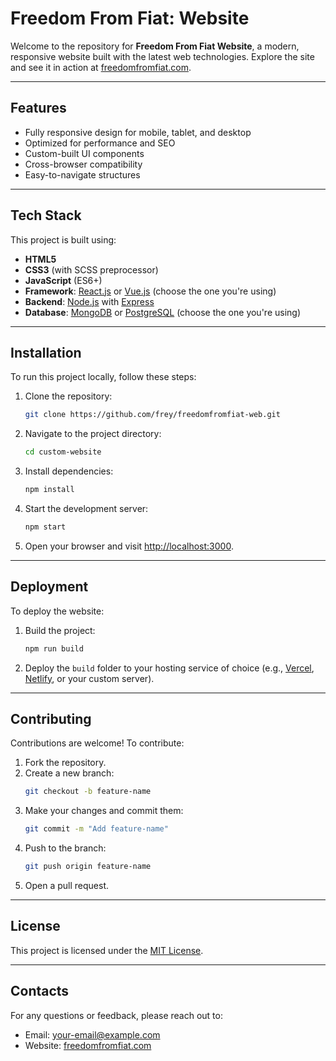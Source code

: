 # Freedom From Fiat: Website

Welcome to the repository for **Freedom From Fiat Website**, a modern, responsive website built with the latest web technologies. Explore the site and see it in action at [freedomfromfiat.com](https://www.freedomfromfiat.com).

---

## Features

- Fully responsive design for mobile, tablet, and desktop
- Optimized for performance and SEO
- Custom-built UI components
- Cross-browser compatibility
- Easy-to-navigate structures

---

## Tech Stack

This project is built using:

- **HTML5**
- **CSS3** (with SCSS preprocessor)
- **JavaScript** (ES6+)
- **Framework**: [React.js](https://reactjs.org/) or [Vue.js](https://vuejs.org/) (choose the one you're using)
- **Backend**: [Node.js](https://nodejs.org/) with [Express](https://expressjs.com/)
- **Database**: [MongoDB](https://www.mongodb.com/) or [PostgreSQL](https://www.postgresql.org/) (choose the one you're using)

---

## Installation

To run this project locally, follow these steps:

1. Clone the repository:
   ```bash
   git clone https://github.com/frey/freedomfromfiat-web.git
   ```

2. Navigate to the project directory:
   ```bash
   cd custom-website
   ```

3. Install dependencies:
   ```bash
   npm install
   ```

4. Start the development server:
   ```bash
   npm start
   ```

5. Open your browser and visit [http://localhost:3000](http://localhost:3000).

---

## Deployment

To deploy the website:

1. Build the project:
   ```bash
   npm run build
   ```

2. Deploy the `build` folder to your hosting service of choice (e.g., [Vercel](https://vercel.com/), [Netlify](https://www.netlify.com/), or your custom server).

---

## Contributing

Contributions are welcome! To contribute:

1. Fork the repository.
2. Create a new branch:
   ```bash
   git checkout -b feature-name
   ```
3. Make your changes and commit them:
   ```bash
   git commit -m "Add feature-name"
   ```
4. Push to the branch:
   ```bash
   git push origin feature-name
   ```
5. Open a pull request.

---

## License

This project is licensed under the [MIT License](LICENSE).

---

## Contacts

For any questions or feedback, please reach out to:

- Email: [your-email@example.com](mailto:your-email@example.com)
- Website: [freedomfromfiat.com](https://www.freedomfromfiat.com)
